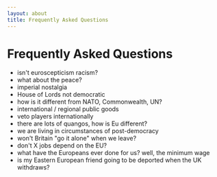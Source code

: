 ```yaml
---
layout: about
title: Frequently Asked Questions
---
```


Frequently Asked Questions
==========================

* isn't euroscepticism racism?
* what about the peace?
* imperial nostalgia
* House of Lords not democratic
* how is it different from NATO, Commonwealth, UN?
* international / regional public goods
* veto players internationally
* there are lots of quangos, how is Eu different?
* we are living in circumstances of post-democracy
* won't Britain "go it alone" when we leave?
* don't X jobs depend on the EU?
* what have the Europeans ever done for us? well, the minimum wage
* is my Eastern European friend going to be deported when the UK withdraws?